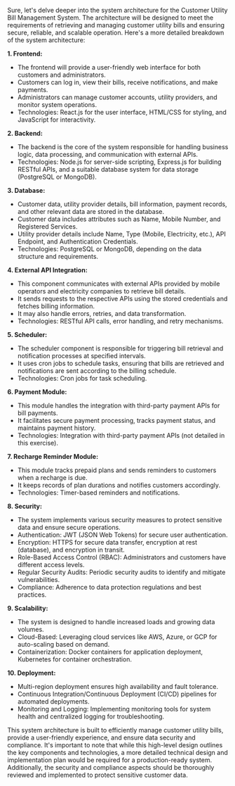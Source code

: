 Sure, let's delve deeper into the system architecture for the Customer Utility Bill Management System. The architecture will be designed to meet the requirements of retrieving and managing customer utility bills and ensuring secure, reliable, and scalable operation. Here's a more detailed breakdown of the system architecture:

**1. Frontend:**
   - The frontend will provide a user-friendly web interface for both customers and administrators.
   - Customers can log in, view their bills, receive notifications, and make payments.
   - Administrators can manage customer accounts, utility providers, and monitor system operations.
   - Technologies: React.js for the user interface, HTML/CSS for styling, and JavaScript for interactivity.

**2. Backend:**
   - The backend is the core of the system responsible for handling business logic, data processing, and communication with external APIs.
   - Technologies: Node.js for server-side scripting, Express.js for building RESTful APIs, and a suitable database system for data storage (PostgreSQL or MongoDB).

**3. Database:**
   - Customer data, utility provider details, bill information, payment records, and other relevant data are stored in the database.
   - Customer data includes attributes such as Name, Mobile Number, and Registered Services.
   - Utility provider details include Name, Type (Mobile, Electricity, etc.), API Endpoint, and Authentication Credentials.
   - Technologies: PostgreSQL or MongoDB, depending on the data structure and requirements.

**4. External API Integration:**
   - This component communicates with external APIs provided by mobile operators and electricity companies to retrieve bill details.
   - It sends requests to the respective APIs using the stored credentials and fetches billing information.
   - It may also handle errors, retries, and data transformation.
   - Technologies: RESTful API calls, error handling, and retry mechanisms.

**5. Scheduler:**
   - The scheduler component is responsible for triggering bill retrieval and notification processes at specified intervals.
   - It uses cron jobs to schedule tasks, ensuring that bills are retrieved and notifications are sent according to the billing schedule.
   - Technologies: Cron jobs for task scheduling.

**6. Payment Module:**
   - This module handles the integration with third-party payment APIs for bill payments.
   - It facilitates secure payment processing, tracks payment status, and maintains payment history.
   - Technologies: Integration with third-party payment APIs (not detailed in this exercise).

**7. Recharge Reminder Module:**
   - This module tracks prepaid plans and sends reminders to customers when a recharge is due.
   - It keeps records of plan durations and notifies customers accordingly.
   - Technologies: Timer-based reminders and notifications.

**8. Security:**
   - The system implements various security measures to protect sensitive data and ensure secure operations.
   - Authentication: JWT (JSON Web Tokens) for secure user authentication.
   - Encryption: HTTPS for secure data transfer, encryption at rest (database), and encryption in transit.
   - Role-Based Access Control (RBAC): Administrators and customers have different access levels.
   - Regular Security Audits: Periodic security audits to identify and mitigate vulnerabilities.
   - Compliance: Adherence to data protection regulations and best practices.

**9. Scalability:**
   - The system is designed to handle increased loads and growing data volumes.
   - Cloud-Based: Leveraging cloud services like AWS, Azure, or GCP for auto-scaling based on demand.
   - Containerization: Docker containers for application deployment, Kubernetes for container orchestration.

**10. Deployment:**
   - Multi-region deployment ensures high availability and fault tolerance.
   - Continuous Integration/Continuous Deployment (CI/CD) pipelines for automated deployments.
   - Monitoring and Logging: Implementing monitoring tools for system health and centralized logging for troubleshooting.

This system architecture is built to efficiently manage customer utility bills, provide a user-friendly experience, and ensure data security and compliance. It's important to note that while this high-level design outlines the key components and technologies, a more detailed technical design and implementation plan would be required for a production-ready system. Additionally, the security and compliance aspects should be thoroughly reviewed and implemented to protect sensitive customer data.
